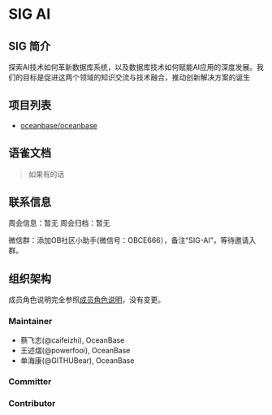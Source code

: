 # SIG AI

## SIG 简介

探索AI技术如何革新数据库系统，以及数据库技术如何赋能AI应用的深度发展。我们的目标是促进这两个领域的知识交流与技术融合，推动创新解决方案的诞生

## 项目列表

- [oceanbase/oceanbase](https://github.com/oceanbase/oceanbase)

## 语雀文档
> 如果有的话

## 联系信息

周会信息：暂无
周会归档：暂无

微信群：添加OB社区小助手(微信号：OBCE666），备注“SIG-AI”，等待邀请入群。

## 组织架构

成员角色说明完全参照[成员角色说明](../membership.md)，没有变更。

### Maintainer

- 蔡飞志(@caifeizhi), OceanBase
- 王述熠(@powerfooi), OceanBase
- 单海康(@GITHUBear), OceanBase

### Committer

### Contributor
